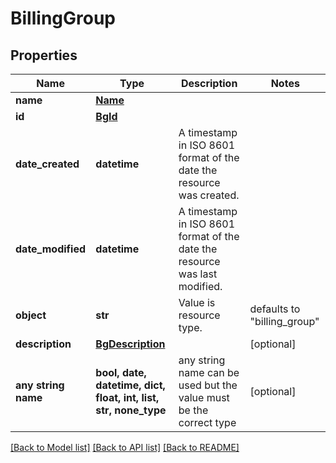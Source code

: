 # BillingGroup


## Properties
Name | Type | Description | Notes
------------ | ------------- | ------------- | -------------
**name** | [**Name**](Name.md) |  | 
**id** | [**BgId**](BgId.md) |  | 
**date_created** | **datetime** | A timestamp in ISO 8601 format of the date the resource was created. | 
**date_modified** | **datetime** | A timestamp in ISO 8601 format of the date the resource was last modified. | 
**object** | **str** | Value is resource type. | defaults to "billing_group"
**description** | [**BgDescription**](BgDescription.md) |  | [optional] 
**any string name** | **bool, date, datetime, dict, float, int, list, str, none_type** | any string name can be used but the value must be the correct type | [optional]

[[Back to Model list]](../README.md#documentation-for-models) [[Back to API list]](../README.md#documentation-for-api-endpoints) [[Back to README]](../README.md)


